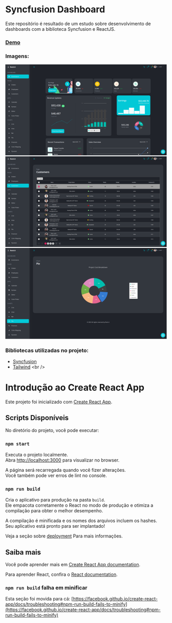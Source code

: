 # Syncfusion Dashboard

Este repositório é resultado de um estudo sobre desenvolvimento de dashboards com a biblioteca Syncfusion e ReactJS. <br />

### [**Demo**](https://syncfusion-dash-demo.netlify.app/)

### Imagens:

![HOME](https://github.com/mariospdias/syncfusion_dashboard/blob/master/website-images/print1.png)
![Customers](https://github.com/mariospdias/syncfusion_dashboard/blob/master/website-images/print2.png)
![Chart](https://github.com/mariospdias/syncfusion_dashboard/blob/master/website-images/print3.png)

### Bibliotecas utilizadas no projeto:

- [Syncfusion](https://www.syncfusion.com/react-components) <br />
- [Tailwind](https://greensock.com/gsap/](https://tailwindcss.com/)) <br />

# Introdução ao Create React App

Este projeto foi inicializado com [Create React App](https://github.com/facebook/create-react-app).

## Scripts Disponíveis

No diretório do projeto, você pode executar:

### `npm start`

Executa o projeto localmente.\
Abra [http://localhost:3000](http://localhost:3000) para visualizar no browser.

A página será recarregada quando você fizer alterações.\
Você também pode ver erros de lint no console.

### `npm run build`

Cria o aplicativo para produção na pasta `build`.\
Ele empacota corretamente o React no modo de produção e otimiza a compilação para obter o melhor desempenho.

A compilação é minificada e os nomes dos arquivos incluem os hashes.\
Seu aplicativo está pronto para ser implantado!

Veja a seção sobre [deployment](https://facebook.github.io/create-react-app/docs/deployment) Para mais informações.

## Saiba mais

Você pode aprender mais em [Create React App documentation](https://facebook.github.io/create-react-app/docs/getting-started).

Para aprender React, confira o [React documentation](https://reactjs.org/).


### `npm run build` falha em minificar

Esta seção foi movida para cá: [https://facebook.github.io/create-react-app/docs/troubleshooting#npm-run-build-fails-to-minify](https://facebook.github.io/create-react-app/docs/troubleshooting#npm-run-build-fails-to-minify)
